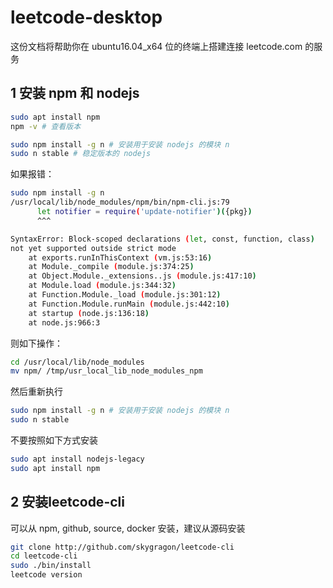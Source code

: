 # leetcode-desktop
这份文档将帮助你在 ubuntu16.04_x64 位的终端上搭建连接 leetcode.com 的服务

## 1 安装 npm 和 nodejs
```Bash
sudo apt install npm  
npm -v # 查看版本
```
```Bash
sudo npm install -g n # 安装用于安装 nodejs 的模块 n  
sudo n stable # 稳定版本的 nodejs
```
如果报错：  
```Bash
sudo npm install -g n  
/usr/local/lib/node_modules/npm/bin/npm-cli.js:79  
      let notifier = require('update-notifier')({pkg})  
      ^^^  

SyntaxError: Block-scoped declarations (let, const, function, class)  
not yet supported outside strict mode  
    at exports.runInThisContext (vm.js:53:16)  
    at Module._compile (module.js:374:25)  
    at Object.Module._extensions..js (module.js:417:10)  
    at Module.load (module.js:344:32)  
    at Function.Module._load (module.js:301:12)  
    at Function.Module.runMain (module.js:442:10)  
    at startup (node.js:136:18)  
    at node.js:966:3  
```
则如下操作：  
```Bash
cd /usr/local/lib/node_modules  
mv npm/ /tmp/usr_local_lib_node_modules_npm  
```
然后重新执行  
```Bash
sudo npm install -g n # 安装用于安装 nodejs 的模块 n  
sudo n stable
```
不要按照如下方式安装  
```Bash
sudo apt install nodejs-legacy  
sudo apt install npm  
```
## 2 安装leetcode-cli
可以从 npm, github, source, docker 安装，建议从源码安装  
```Bash
git clone http://github.com/skygragon/leetcode-cli  
cd leetcode-cli  
sudo ./bin/install  
leetcode version  
```
